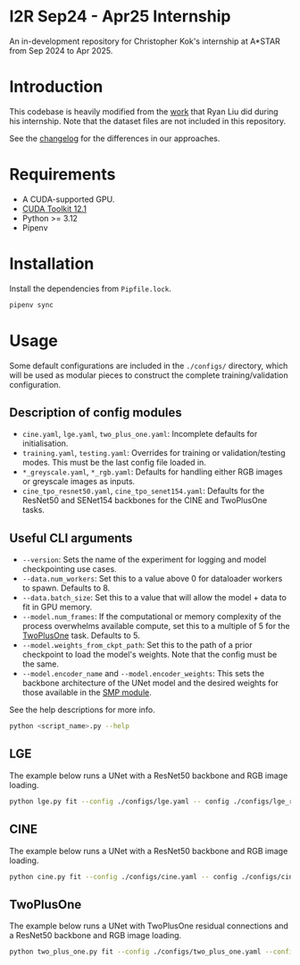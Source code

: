 # I2R Sep24 - Apr25 Internship
An in-development repository for Christopher Kok's internship at A*STAR from Sep 2024 to Apr 2025.

# Introduction
This codebase is heavily modified from the [work](https://github.com/ryanmliu0/I2R_Summer_Internship_Code) that Ryan Liu did during his internship. Note that the dataset files are not included in this repository.

See the [changelog](./CHANGELOG.md) for the differences in our approaches.

# Requirements
- A CUDA-supported GPU.
- [CUDA Toolkit 12.1](https://developer.nvidia.com/cuda-12-1-0-download-archive)
- Python >= 3.12
- Pipenv

# Installation
Install the dependencies from `Pipfile.lock`.
```sh
pipenv sync
```

# Usage
Some default configurations are included in the `./configs/` directory, which will be used as modular pieces to construct the complete training/validation configuration.
## Description of config modules
- `cine.yaml`, `lge.yaml`, `two_plus_one.yaml`: Incomplete defaults for initialisation.
- `training.yaml`, `testing.yaml`: Overrides for training or validation/testing modes. This must be the last config file loaded in.
- `*_greyscale.yaml`, `*_rgb.yaml`: Defaults for handling either RGB images or greyscale images as inputs.
- `cine_tpo_resnet50.yaml`, `cine_tpo_senet154.yaml`: Defaults for the ResNet50 and SENet154 backbones for the CINE and TwoPlusOne tasks.

## Useful CLI arguments
- `--version`: Sets the name of the experiment for logging and model checkpointing use cases.
- `--data.num_workers`: Set this to a value above 0 for dataloader workers to spawn. Defaults to 8.
- `--data.batch_size`: Set this to a value that will allow the model + data to fit in GPU memory.
- `--model.num_frames`: If the computational or memory complexity of the process overwhelms available compute, set this to a multiple of 5 for the [TwoPlusOne](#TwoPlusOne) task. Defaults to 5.
- `--model.weights_from_ckpt_path`: Set this to the path of a prior checkpoint to load the model's weights. Note that the config must be the same.
- `--model.encoder_name` and `--model.encoder_weights`: This sets the backbone architecture of the UNet model and the desired weights for those available in the [SMP module](https://github.com/qubvel-org/segmentation_models.pytorch).

See the help descriptions for more info.
```sh
python <script_name>.py --help
```

## LGE
The example below runs a UNet with a ResNet50 backbone and RGB image loading.
```sh
python lge.py fit --config ./configs/lge.yaml -- config ./configs/lge_rgb.yaml --configs ./configs/training.yaml --version default
```

## CINE
The example below runs a UNet with a ResNet50 backbone and RGB image loading.
```sh
python cine.py fit --config ./configs/cine.yaml -- config ./configs/cine_rgb.yaml --configs ./configs/cine_tpo_resnet50.yaml --configs ./configs/training.yaml --version default
```

## TwoPlusOne
The example below runs a UNet with TwoPlusOne residual connections and a ResNet50 backbone and RGB image loading.
```sh
python two_plus_one.py fit --config ./configs/two_plus_one.yaml --config ./configs/two_plus_one_rgb.yaml --config ./configs/cine_tpo_resnet50.yaml --config ./configs/training.yaml --version default --model.num_frames 5
```
